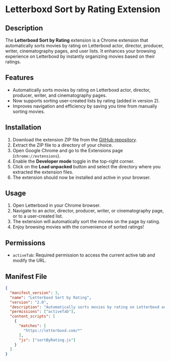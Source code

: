 # Letterboxd Sort by Rating Extension

## Description

The **Letterboxd Sort by Rating** extension is a Chrome extension that automatically sorts movies by rating on Letterboxd actor, director, producer, writer, cinematography pages, and user lists. It enhances your browsing experience on Letterboxd by instantly organizing movies based on their ratings.

## Features

- Automatically sorts movies by rating on Letterboxd actor, director, producer, writer, and cinematography pages.
- Now supports sorting user-created lists by rating (added in version 2).
- Improves navigation and efficiency by saving you time from manually sorting movies.

## Installation

1. Download the extension ZIP file from the [GitHub repository](https://github.com/your-username/letterboxd-sort-by-rating).
2. Extract the ZIP file to a directory of your choice.
3. Open Google Chrome and go to the Extensions page (`chrome://extensions`).
4. Enable the **Developer mode** toggle in the top-right corner.
5. Click on the **Load unpacked** button and select the directory where you extracted the extension files.
6. The extension should now be installed and active in your browser.

## Usage

1. Open Letterboxd in your Chrome browser.
2. Navigate to an actor, director, producer, writer, or cinematography page, or to a user-created list.
3. The extension will automatically sort the movies on the page by rating.
4. Enjoy browsing movies with the convenience of sorted ratings!

## Permissions

- `activeTab`: Required permission to access the current active tab and modify the URL.

## Manifest File

```json
{
  "manifest_version": 3,
  "name": "Letterboxd Sort by Rating",
  "version": "2.0",
  "description": "Automatically sorts movies by rating on Letterboxd actor, director, producer pages, and user lists",
  "permissions": ["activeTab"],
  "content_scripts": [
    {
      "matches": [
        "https://letterboxd.com/*"
      ],
      "js": ["sortByRating.js"]
    }
  ]
}